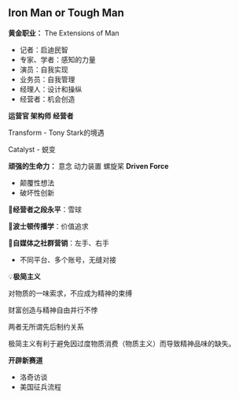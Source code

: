 
## Iron Man or Tough Man

**黄金职业：** The Extensions of Man
- 记者：启迪民智
- 专家、学者：感知的力量
- 演员：自我实现
- 业务员：自我管理
- 经理人：设计和操纵
- 经营者：机会创造

**运营官 架构师 经营者**

Transform - Tony Stark的境遇

Catalyst - 蜕变

**顽强的生命力：** 意念 动力装置 螺旋桨 **Driven Force**

- 颠覆性想法
- 破坏性创新

🔹**经营者之段永平**：雪球

🔹**波士顿传播学**：价值追求

🔹**自媒体之社群营销**：左手、右手
* 不同平台、多个账号，无缝对接

💡**极简主义**

对物质的一味索求，不应成为精神的束缚

财富创造与精神自由并行不悖

两者无所谓先后制约关系

极简主义有利于避免因过度物质消费（物质主义）而导致精神品味的缺失。

**开辟新赛道**
- 洛奇访谈
- 美国征兵流程
